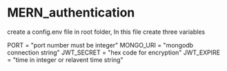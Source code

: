 # MERN_authentication 

create a config.env file in root folder, In this file create three variables

PORT = "port number must be integer"
MONGO_URI = "mongodb connection string"
JWT_SECRET = "hex code for encryption"
JWT_EXPIRE = "time in integer or relavent time string"